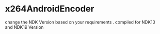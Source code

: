 # x264AndroidEncoder
change the NDK Version based on your requirements .
compiled for NDK13 and NDK19 Version 
